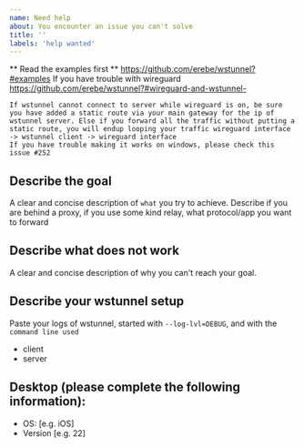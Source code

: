 ```yaml
---
name: Need help
about: You encounter an issue you can't solve
title: ''
labels: 'help wanted'
---
```


** Read the examples first **
https://github.com/erebe/wstunnel?#examples
If you have trouble with wireguard  https://github.com/erebe/wstunnel?#wireguard-and-wstunnel-
```
If wstunnel cannot connect to server while wireguard is on, be sure you have added a static route via your main gateway for the ip of wstunnel server. Else if you forward all the traffic without putting a static route, you will endup looping your traffic wireguard interface -> wstunnel client -> wireguard interface
If you have trouble making it works on windows, please check this issue #252
```


## Describe the goal
A clear and concise description of `what` you try to achieve.
Describe if you are behind a proxy, if you use some kind relay, what protocol/app you want to forward

## Describe what does not work
A clear and concise description of why you can't reach your goal.


## Describe your wstunnel setup
Paste your logs of wstunnel, started with `--log-lvl=DEBUG`, and with the `command line used`
 - client
 - server

## Desktop (please complete the following information):
 - OS: [e.g. iOS]
 - Version [e.g. 22]
